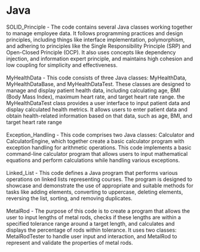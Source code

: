 # Java
SOLID_Principle - 
The code contains several Java classes working together to manage employee data. It follows programming practices and design principles, including things like interface implementation, polymorphism, and adhering to principles like the Single Responsibility Principle (SRP) and Open-Closed Principle (OCP). It also uses concepts like dependency injection, and information expert principle, and maintains high cohesion and low coupling for simplicity and effectiveness.
<br><br>
MyHealthData - This code consists of three Java classes: MyHealthData, MyHealthDataBase, and MyHealthDataTest. These classes are designed to manage and display patient health data, including calculating age, BMI (Body Mass Index), maximum heart rate, and target heart rate range. the MyHealthDataTest class provides a user interface to input patient data and display calculated health metrics. It allows users to enter patient data and obtain health-related information based on that data, such as age, BMI, and target heart rate range
<br><br>
Exception_Handling - This code comprises two Java classes: Calculator and CalculatorEngine, which together create a basic calculator program with exception handling for arithmetic operations. This code implements a basic command-line calculator program that allows users to input mathematical equations and perform calculations while handling various exceptions. 
<br><br>
Linked_List - This code defines a Java program that performs various operations on linked lists representing courses. The program is designed to showcase and demonstrate the use of appropriate and suitable methods for tasks like adding elements, converting to uppercase, deleting elements, reversing the list, sorting, and removing duplicates.
<br><br>
MetalRod - The purpose of this code is to create a program that allows the user to input lengths of metal rods, checks if these lengths are within a specified tolerance range around a target length, and calculates and displays the percentage of rods within tolerance. It uses two classes: MetalRodTester to handle user input and interaction, and MetalRod to represent and validate the properties of metal rods.

